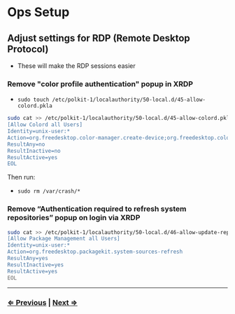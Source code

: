 # Ops Setup

## Adjust settings for RDP (Remote Desktop Protocol)

- These will make the RDP sessions easier

### Remove "color profile authentication" popup in XRDP

- ```sudo touch /etc/polkit-1/localauthority/50-local.d/45-allow-colord.pkla```

```bash
sudo cat >> /etc/polkit-1/localauthority/50-local.d/45-allow-colord.pkla <<EOL```
[Allow Colord all Users]
Identity=unix-user:*
Action=org.freedesktop.color-manager.create-device;org.freedesktop.color-manager.create-profile;org.freedesktop.color-manager.delete-device;org.freedesktop.color-manager.delete-profile;org.freedesktop.color-manager.modify-device;org.freedesktop.color-manager.modify-profile
ResultAny=no
ResultInactive=no
ResultActive=yes
EOL
```

Then run:
- ```sudo rm /var/crash/*```

### Remove “Authentication required to refresh system repositories” popup on login via XRDP

```bash
sudo cat >> /etc/polkit-1/localauthority/50-local.d/46-allow-update-repo.pkla <<EOL
[Allow Package Management all Users]
Identity=unix-user:*
Action=org.freedesktop.packagekit.system-sources-refresh
ResultAny=yes
ResultInactive=yes
ResultActive=yes
EOL
```
---

### [⇐ Previous](./7-git.md) | [Next ⇒](./9-wrapup.md)
